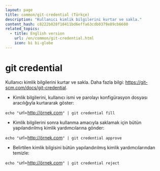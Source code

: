 ```yaml
---
layout: page
title: common/git-credential (Türkçe)
description: "Kullanıcı kimlik bilgilerini kurtar ve sakla."
content_hash: c8222b828f10411bd6effa63cdb0379e89cb6600
related_topics:
  - title: English version
    url: /en/common/git-credential.html
    icon: bi bi-globe
---
```

# git credential

Kullanıcı kimlik bilgilerini kurtar ve sakla.
Daha fazla bilgi: <https://git-scm.com/docs/git-credential>.

- Kimlik bilgilerini, kullanıcı ismi ve parolayı konfigürasyon dosyası aracılığıyla kurtararak göster:

`echo "`<span class="tldr-var badge badge-pill bg-dark-lm bg-white-dm text-white-lm text-dark-dm font-weight-bold">url=http://örnek.com</span>`" | git credential fill`

- Kimlik bilgilerini sonra kullanma amacıyla saklamak için bütün yapılandırılmış kimlik yardımcılarına gönder:

`echo "`<span class="tldr-var badge badge-pill bg-dark-lm bg-white-dm text-white-lm text-dark-dm font-weight-bold">url=http://örnek.com</span>`" | git credential approve`

- Belirtilen kimlik bilgisini bütün yapılandırılmış kimlik yardımcılarından temizle:

`echo "`<span class="tldr-var badge badge-pill bg-dark-lm bg-white-dm text-white-lm text-dark-dm font-weight-bold">url=http://örnek.com</span>`" | git credential reject`
